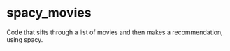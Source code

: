 # spacy_movies
Code that sifts through a list of movies and then makes a recommendation, using spacy.
